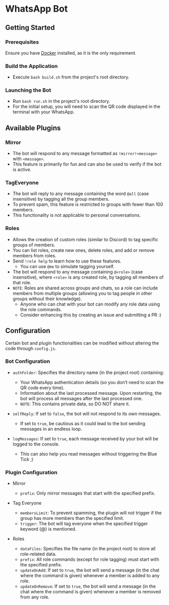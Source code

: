 # WhatsApp Bot

## Getting Started

### Prerequisites

Ensure you have [Docker](https://www.docker.com/) installed, as it is the only requirement.

### Build the Application

- Execute `bash build.sh` from the project's root directory.

### Launching the Bot

- Run `bash run.sh` in the project's root directory.
- For the initial setup, you will need to scan the QR code displayed in the terminal with your WhatsApp.

## Available Plugins

### Mirror

- The bot will respond to any message formatted as `!mirror!<message>` with `<message>`.
- This feature is primarily for fun and can also be used to verify if the bot is active.

### TagEveryone

- The bot will reply to any message containing the word `@all` (case insensitive) by tagging all the group members.
- To prevent spam, this feature is restricted to groups with fewer than 100 members.
- This functionality is not applicable to personal conversations.

### Roles

- Allows the creation of custom roles (similar to Discord) to tag specific groups of members.
- You can list roles, create new ones, delete roles, and add or remove members from roles.
- Send `!role help` to learn how to use these features.
  - You can use `@me` to simulate tagging yourself.
- The bot will respond to any message containing `@<role>` (case insensitive), where `<role>` is any created role, by tagging all members of that role.
- `NOTE`: Roles are shared across groups and chats, so a role can include members from multiple groups (allowing you to tag people in other groups without their knowledge).
  - Anyone who can chat with your bot can modify any role data using the role commands.
  - Consider enhancing this by creating an issue and submitting a PR :)

## Configuration

Certain bot and plugin functionalities can be modified without altering the code through `config.js`.

### Bot Configuration

- `authFolder`: Specifies the directory name (in the project root) containing:
  - Your WhatsApp authentication details (so you don’t need to scan the QR code every time).
  - Information about the last processed message. Upon restarting, the bot will process all messages after the last processed one.
  - `NOTE`: This contains private data, so DO NOT share it.

- `selfReply`: If set to `false`, the bot will not respond to its own messages.
  - If set to `true`, be cautious as it could lead to the bot sending messages in an endless loop.

- `logMessages`: If set to `true`, each message received by your bot will be logged to the console.
  - This can also help you read messages without triggering the Blue Tick ;)

### Plugin Configuration

- Mirror
  - `prefix`: Only mirror messages that start with the specified prefix.

- Tag Everyone
  - `membersLimit`: To prevent spamming, the plugin will not trigger if the group has more members than the specified limit.
  - `trigger`: The bot will tag everyone when the specified trigger keyword (@<trigger>) is mentioned.

- Roles
  - `dataFiles`: Specifies the file name (in the project root) to store all role-related data.
  - `prefix`: All role commands (except for role tagging) must start with the specified prefix.
  - `updateOnAdd`: If set to `true`, the bot will send a message (in the chat where the command is given) whenever a member is added to any role.
  - `updateOnRemove`: If set to `true`, the bot will send a message (in the chat where the command is given) whenever a member is removed from any role.


